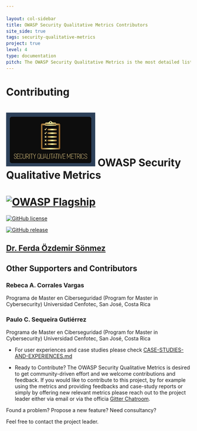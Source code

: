 ```yaml
---

layout: col-sidebar
title: OWASP Security Qualitative Metrics Contributors
site_side: true
tags: security-qualitative-metrics
project: true
level: 4
type: documentation
pitch: The OWASP Security Qualitative Metrics is the most detailed list of metrics which evaluate security level of web projects. It shows the level of coverage of OWASP ASVS. 
---
```


# Contributing 

# ![Project Logo](images/logo3_small.png) OWASP Security Qualitative Metrics 


# [![OWASP Flagship](https://img.shields.io/badge/owasp-flagship-blue.svg)](https://owasp.org/projects/)
 [![GitHub license](https://img.shields.io/github/license/Naereen/StrapDown.js.svg)](https://github.com/Naereen/StrapDown.js/blob/master/LICENSE)

 [![GitHub release](https://img.shields.io/github/release/Naereen/StrapDown.js.svg)](https://github.com/OWASP/www-project-security-qualitative-metrics/releases)





## [Dr. Ferda Özdemir Sönmez](https://www.linkedin.com/in/f-ferda-%C3%B6zdemir-s%C3%B6nmez-pmp-msc-phd-92809719/) 

## Other Supporters and Contributors
### Rebeca A. Corrales Vargas
Programa de Master en Ciberseguridad (Program for Master in Cybersecurity)
Universidad Cenfotec, San José, Costa Rica

### Paulo C. Sequeira Gutiérrez
Programa de Master en Ciberseguridad (Program for Master in Cybersecurity)
Universidad Cenfotec, San José, Costa Rica

- For user experiences and case studies please check [CASE-STUDIES-AND-EXPERIENCES.md](./CASE-STUDIES-AND-EXPERIENCES.md) 

- Ready to Contribute?
The OWASP Security Qualitative Metrics is desired to get community-driven effort and we welcome contributions and feedback.
If you would like to contribute to this project, by for example using the metrics and providing feedbacks and case-study reports or simply by offering new relevant metrics please reach out to the project leader either via email or via the officia [Gitter Chatroom](https://gitter.im/owasp-www-project-security-qualitative-metrics/community).

Found a problem? Propose a new feature? Need consultancy? 

Feel free to contact the project leader. 


